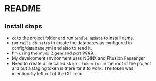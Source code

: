 # README

## Install steps
* `cd` to the project folder and run `bundle update` to install gems.
* run `rails db:setup` to create the databases as configured in config/database.yml and also to seed it.
* I'm using the mysql2 gem and port 8889.
* My development environment uses NGINX and Phusion Passenger
* Need to create a file called `skipio_token.txt` in the root of the project and put a staging token in there for it to work. The token was intentionally left out of the GIT repo.
